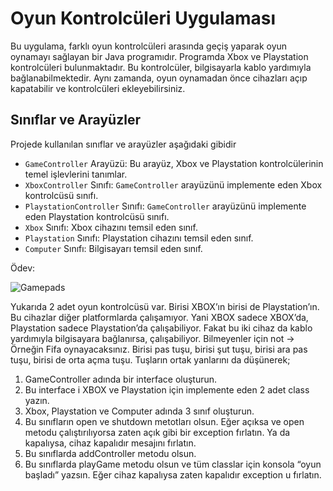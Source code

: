 # Oyun Kontrolcüleri Uygulaması

Bu uygulama, farklı oyun kontrolcüleri arasında geçiş yaparak oyun oynamayı sağlayan bir Java programıdır. Programda Xbox ve Playstation kontrolcüleri bulunmaktadır. Bu kontrolcüler, bilgisayarla kablo yardımıyla bağlanabilmektedir. Aynı zamanda, oyun oynamadan önce cihazları açıp kapatabilir ve kontrolcüleri ekleyebilirsiniz.


## Sınıflar ve Arayüzler

Projede kullanılan sınıflar ve arayüzler aşağıdaki gibidir

-   `GameController` Arayüzü: Bu arayüz, Xbox ve Playstation kontrolcülerinin temel işlevlerini tanımlar.
-   `XboxController` Sınıfı: `GameController` arayüzünü implemente eden Xbox kontrolcüsü sınıfı.
-   `PlaystationController` Sınıfı: `GameController` arayüzünü implemente eden Playstation kontrolcüsü sınıfı.
-   `Xbox` Sınıfı: Xbox cihazını temsil eden sınıf.
-   `Playstation` Sınıfı: Playstation cihazını temsil eden sınıf.
-   `Computer` Sınıfı: Bilgisayarı temsil eden sınıf.



  
Ödev:

![Gamepads](https://github.com/CrincklyRocket/Java_Patika/assets/79373396/dbaaa2b7-1823-41d3-a754-de1e7f60c7c4)


  Yukarıda 2 adet oyun kontrolcüsü var. Birisi XBOX’ın birisi de Playstation’ın. Bu cihazlar diğer
platformlarda çalışamıyor. Yani XBOX sadece XBOX’da, Playstation sadece Playstation’da
çalışabiliyor. Fakat bu iki cihaz da kablo yardımıyla bilgisayara bağlanırsa, çalışabiliyor.
Bilmeyenler için not -> Örneğin Fifa oynayacaksınız. Birisi pas tuşu, birisi şut tuşu, birisi ara pas
tuşu, birisi de orta açma tuşu.
Tuşların ortak yanlarını da düşünerek;
1. GameController adında bir interface oluşturun.
2. Bu interface i XBOX ve Playstation için implemente eden 2 adet class yazın.
3. Xbox, Playstation ve Computer adında 3 sınıf oluşturun.
4. Bu sınıfların open ve shutdown metotları olsun. Eğer açıksa ve open metodu çalıştırılıyorsa
zaten açık gibi bir exception fırlatın. Ya da kapalıysa, cihaz kapalıdır mesajını fırlatın.
4. Bu sınıflarda addController metodu olsun.
5. Bu sınıflarda playGame metodu olsun ve tüm classlar için konsola “oyun başladı” yazsın.
Eğer cihaz kapalıysa zaten kapalıdır exception u fırlatın.
